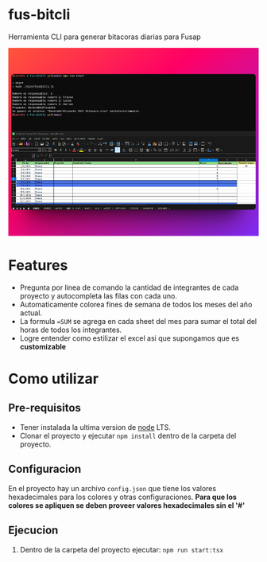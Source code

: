 # fus-bitcli

Herramienta CLI para generar bitacoras diarias para Fusap

![Mockupimage](./assets/mockup.png "mockup")

# Features

- Pregunta por linea de comando la cantidad de integrantes de cada proyecto y autocompleta las filas con cada uno.
- Automaticamente colorea fines de semana de todos los meses del año actual.
- La formula `=SUM` se agrega en cada sheet del mes para sumar el total del horas de todos los integrantes.
- Logre entender como estilizar el excel asi que supongamos que es **customizable**

# Como utilizar

## Pre-requisitos

- Tener instalada la ultima version de [node](https://nodejs.org/en) LTS.
- Clonar el proyecto y ejecutar `npm install` dentro de la carpeta del proyecto.

## Configuracion

En el proyecto hay un archivo `config.json` que tiene los valores hexadecimales para los colores y otras configuraciones.
**Para que los colores se apliquen se deben proveer valores hexadecimales sin el '#'**

## Ejecucion

1. Dentro de la carpeta del proyecto ejecutar: `npm run start:tsx`


